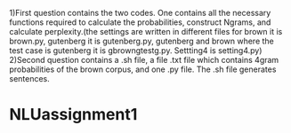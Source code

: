 1)First question contains the two codes. One contains all the necessary functions required to calculate the probabilities, construct Ngrams, and calculate perplexity.(the settings are written in different files for brown it is brown.py, gutenberg it is gutenberg.py, gutenberg and brown where the test case is gutenberg it is gbrowngtestg.py. Settting4 is setting4.py)
2)Second question contains a .sh file, a file .txt file which contains 4gram probabilities of the brown corpus, and one .py file.
The .sh file generates sentences.

# NLUassignment1
